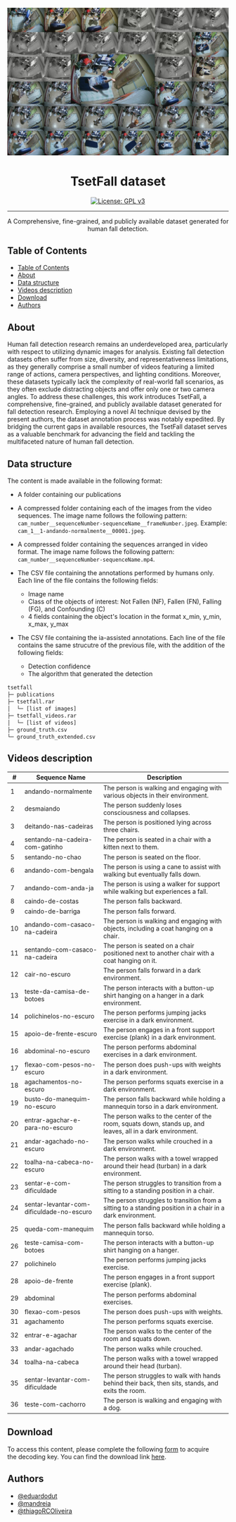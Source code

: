 <p align="center">
  <a href="" rel="noopener">
 <img src="./img/header.jpg" alt="Project logo"></a>
</p>

<h1 align="center">TsetFall dataset</h1>

<div align="center">


[![License: GPL v3](https://img.shields.io/badge/License-GPLv3-blue.svg)](/LICENSE)

</div>

---

<p align="center">A Comprehensive, fine-grained, and publicly available dataset generated for human fall detection. <br> 
</p>

## Table of Contents

- [Table of Contents](#table-of-contents)
- [About ](#about-)
- [Data structure ](#data-structure-)
- [Videos description ](#videos-description-)
- [Download ](#download-)
- [Authors ](#authors-)
<!-- - [Acknowledgments](#acknowledgement) -->

## About <a name = "about"></a>

Human fall detection research remains an underdeveloped
area, particularly with respect to utilizing dynamic
images for analysis. Existing fall detection datasets often suffer
from size, diversity, and representativeness limitations, as they
generally comprise a small number of videos featuring a limited
range of actions, camera perspectives, and lighting conditions.
Moreover, these datasets typically lack the complexity of real-world
fall scenarios, as they often exclude distracting objects and
offer only one or two camera angles. To address these challenges,
this work introduces TsetFall, a comprehensive, fine-grained, and
publicly available dataset generated for fall detection research.
Employing a novel AI technique devised by the present authors,
the dataset annotation process was notably expedited. By bridging
the current gaps in available resources, the TsetFall dataset
serves as a valuable benchmark for advancing the field and
tackling the multifaceted nature of human fall detection.

## Data structure <a name = "data_description"></a>


The content is made available in the following format:
  - A folder containing our publications
  - A compressed folder containing each of the images from the video sequences. The image name follows the following pattern: `cam_number__sequenceNumber-sequenceName__frameNumber.jpeg`. Example: `cam_1__1-andando-normalmente__00001.jpeg`.

  - A compressed folder containing the sequences arranged in video format. The image name follows the following pattern: `cam_number__sequenceNumber-sequenceName.mp4`.

  - The CSV file containing the annotations performed by humans only. Each line of the file contains the following fields:

    - Image name
    - Class of the objects of interest: Not Fallen (NF), Fallen (FN), Falling (FG), and Confounding (C)
    - 4 fields containing the object's location in the format x_min, y_min, x_max, y_max

  - The CSV file containing the ia-assisted annotations. Each line of the file contains the same strucutre of the previous file, with the addition of the following fields:
    - Detection confidence
    - The algorithm that generated the detection


```
tsetfall
├─ publications
├─ tsetfall.rar
│  └─ [list of images]
├─ tsetfall_videos.rar
│  └─ [list of videos]
├─ ground_truth.csv 
└─ ground_truth_extended.csv 
```
## Videos description <a name = "video_description"></a>

|#|Sequence Name|Description|
|-|-------------|-----------|
|1|andando-normalmente|The person is walking and engaging with various objects in their environment.|
|2|desmaiando|The person suddenly loses consciousness and collapses.|
|3|deitando-nas-cadeiras|The person is positioned lying across three chairs.|
|4|sentando-na-cadeira-com-gatinho|The person is seated in a chair with a kitten next to them.|
|5|sentando-no-chao|The person is seated on the floor.|
|6|andando-com-bengala |The person is using a cane to assist with walking but eventually falls down.|
|7|andando-com-anda-ja|The person is using a walker for support while walking but experiences a fall.|
|8|caindo-de-costas|The person falls backward.|
|9|caindo-de-barriga|The person falls forward.|
|10|andando-com-casaco-na-cadeira|The person is walking and engaging with objects, including a coat hanging on a chair.|
|11|sentando-com-casaco-na-cadeira|The person is seated on a chair positioned next to another chair with a coat hanging on it.|
|12|cair-no-escuro|The person falls forward in a dark environment.|
|13|teste-da-camisa-de-botoes|The person interacts with a button-up shirt hanging on a hanger in a dark environment.|
|14|polichinelos-no-escuro|The person performs jumping jacks exercise in a dark environment.|
|15|apoio-de-frente-escuro|The person engages in a front support exercise (plank) in a dark environment.|
|16|abdominal-no-escuro|The person performs abdominal exercises in a dark environment.|
|17|flexao-com-pesos-no-escuro|The person does push-ups with weights in a dark environment.|
|18|agachamentos-no-escuro|The person performs squats exercise in a dark environment.|
|19|busto-do-manequim-no-escuro|The person falls backward while holding a mannequin torso in a dark environment.|
|20|entrar-agachar-e-para-no-escuro|The person walks to the center of the room, squats down, stands up, and leaves, all in a dark environment.|
|21|andar-agachado-no-escuro|The person walks while crouched in a dark environment.|
|22|toalha-na-cabeca-no-escuro|The person walks with a towel wrapped around their head (turban) in a dark environment.|
|23|sentar-e-com-dificuldade|The person struggles to transition from a sitting to a standing position in a chair.|
|24|sentar-levantar-com-dificuldade-no-escuro|The person struggles to transition from a sitting to a standing position in a chair in a dark environment.|
|25|queda-com-manequim|The person falls backward while holding a mannequin torso.|
|26|teste-camisa-com-botoes|The person interacts with a button-up shirt hanging on a hanger.|
|27|polichinelo|The person performs jumping jacks exercise.|
|28|apoio-de-frente|The person engages in a front support exercise (plank).|
|29|abdominal|The person performs abdominal exercises.|
|30|flexao-com-pesos|The person does push-ups with weights.|
|31|agachamento|The person performs squats exercise.|
|32|entrar-e-agachar|The person walks to the center of the room and squats down.|
|33|andar-agachado|The person walks while crouched.|
|34|toalha-na-cabeca|The person walks with a towel wrapped around their head (turban).|
|35|sentar-levantar-com-dificuldade|The person struggles to walk with hands behind their back, then sits, stands, and exits the room.|
|36|teste-com-cachorro|The person is walking and engaging with a dog.|



## Download <a name = "download"></a>
 
 To access this content, please complete the following [form](https://forms.gle/fxcDziZSrp4zL9Uc6) to acquire the decoding key. You can find the download link [here](https://mega.nz/folder/u9dynToD).

## Authors <a name = "authors"></a>

- [@eduardodut](https://github.com/eduardodut)
- [@mandreia](https://github.com/mandreia)
- [@thiagoRCOliveira](https://github.com/thiagoRCOliveira)



